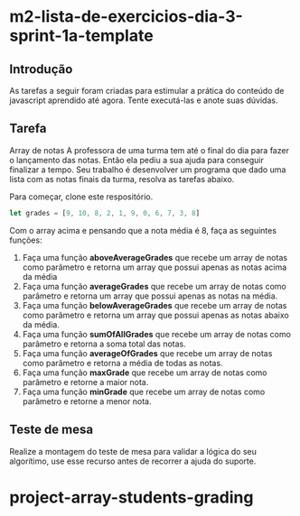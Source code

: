 # m2-lista-de-exercicios-dia-3-sprint-1a-template

## Introdução

As tarefas a seguir foram criadas para estimular a prática do conteúdo de javascript aprendido até agora. Tente executá-las e anote suas dúvidas.

## Tarefa

Array de notas
A professora de uma turma tem até o final do dia para fazer o lançamento das notas. Então ela pediu a sua ajuda para conseguir finalizar a tempo. Seu trabalho é desenvolver um programa que dado uma lista com as notas finais da turma, resolva as tarefas abaixo.

Para começar, clone este respositório.

```javascript
let grades = [9, 10, 8, 2, 1, 9, 0, 6, 7, 3, 8]
```

Com o array acima e pensando que a nota média é 8, faça as seguintes funções:

1. Faça uma função **aboveAverageGrades** que recebe um array de notas como parâmetro e retorna um array que possui apenas as notas acima da média
2. Faça uma função **averageGrades** que recebe um array de notas como parâmetro e retorna um array que possui apenas as notas na média.
3. Faça uma função **belowAverageGrades** que recebe um array de notas como parâmetro e retorna um array que possui apenas as notas abaixo da média.
4. Faça uma função **sumOfAllGrades** que recebe um array de notas como parâmetro e retorna a soma total das notas.
5. Faça uma função **averageOfGrades** que recebe um array de notas como parâmetro e retorna a média de todas as notas.
6. Faça uma função **maxGrade** que recebe um array de notas como parâmetro e retorne a maior nota.
7. Faça uma função **minGrade** que recebe um array de notas como parâmetro e retorne a menor nota.

## Teste de mesa
Realize a montagem do teste de mesa para validar a lógica do seu algorítimo, use esse recurso antes de recorrer a ajuda do suporte.
# project-array-students-grading
